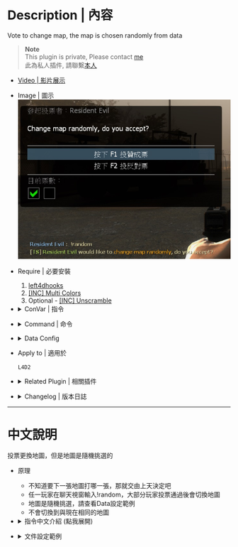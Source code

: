 # Description | 內容
Vote to change map, the map is chosen randomly from data

> __Note__ <br/>
This plugin is private, Please contact [me](https://github.com/fbef0102/Game-Private_Plugin#私人插件列表-private-plugins-list)<br/>
此為私人插件, 請聯繫[本人](https://github.com/fbef0102/Game-Private_Plugin#私人插件列表-private-plugins-list)

* [Video | 影片展示](https://youtu.be/VskIo4LnBuI)

* Image | 圖示
	<br/>![l4d_random_map_vote_1](image/l4d_random_map_vote_1.jpg)

* Require | 必要安裝
	1. [left4dhooks](https://forums.alliedmods.net/showthread.php?t=321696)
	2. [[INC] Multi Colors](https://github.com/fbef0102/L4D1_2-Plugins/releases/tag/Multi-Colors)
    3. Optional - [[INC] Unscramble](/Plugin_插件/Server_伺服器/l4d_team_unscramble/scripting/include/unscramble.inc)

* <details><summary>ConVar | 指令</summary>

    * cfg/sourcemod/l4d_random_map_vote.cfg
        ```php
        // 0=Plugin off, 1=Plugin on.
        l4d_random_map_vote_enable "1"
        
        // Delay to start another random map vote after vote failed.
        l4d_random_map_vote_delay "60"
        ```
</details>

* <details><summary>Command | 命令</summary>
   
	* **Start a vote to change map randomly**
		```php
		sm_random
		```
</details>

* <details><summary>Data Config</summary>

	* data/l4d_random_vote_map.cfg
    * the map is chosen randomly from the data list, modify to add or delete
        ```php 
        c5m5_bridge
        c4m1_milltown_a
        c2m1_highway
        c1m4_atrium
        ```
</details>

* Apply to | 適用於
    ```
    L4D2
    ```

* <details><summary>Related Plugin | 相關插件</summary>

	1. [l4d_team_unscramble](/Plugin_插件/Server_伺服器/l4d_team_unscramble): Puts players on the right team after map/campaign change and provides API.
		> 換圖或者換關卡之後，將玩家還原到上次所在的隊伍
</details>

* <details><summary>Changelog | 版本日誌</summary>

    * v1.1 (2023-2-10)
        * Support [l4d_team_unscramble](/Plugin_插件/Server_伺服器/l4d_team_unscramble)

    * v1.0 (2022-11-12)
	    * Initial Release
</details>

- - - -
# 中文說明
投票更換地圖，但是地圖是隨機挑選的

* 原理
    * 不知道要下一張地圖打哪一張，那就交由上天決定吧
    * 任一玩家在聊天視窗輸入!random，大部分玩家投票通過後會切換地圖
    * 地圖是隨機挑選，請查看Data設定範例
    * 不會切換到與現在相同的地圖

* <details><summary>指令中文介紹 (點我展開)</summary>

    * cfg/sourcemod/l4d_random_map_vote.cfg
        ```php
        // 0=關閉插件, 1=啟動插件.
        l4d_random_map_vote_enable "1"

        // 必須間隔60秒才能再次發起投票
        l4d_random_map_vote_delay "60"
        ```
</details>

* <details><summary>文件設定範例</summary>

	* data/l4d_random_vote_map.cfg
    * 從以下列表中隨機選擇地圖，可自行填寫增加或刪除，寫入順序不影響
        ```php 
        c5m5_bridge
        c4m1_milltown_a
        c2m1_highway
        c1m4_atrium
        ```
</details>


